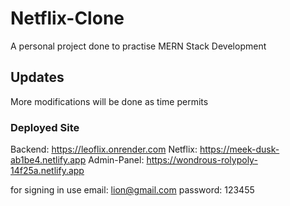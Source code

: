 # Netflix-Clone
A personal project done to practise MERN Stack Development

## Updates
More modifications will be done as time permits

### Deployed Site
Backend: https://leoflix.onrender.com
Netflix: https://meek-dusk-ab1be4.netlify.app
Admin-Panel: https://wondrous-rolypoly-14f25a.netlify.app

for signing in use email: lion@gmail.com
                   password: 123455
